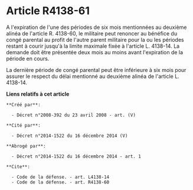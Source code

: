 # Article R4138-61

A l'expiration de l'une des périodes de six mois mentionnées au deuxième alinéa de l'article R. 4138-60, le militaire peut
renoncer au bénéfice du congé parental au profit de l'autre parent militaire pour la ou les périodes restant à courir jusqu'à
la limite maximale fixée à l'article L. 4138-14. La demande doit être présentée deux mois au moins avant l'expiration de la
période en cours. 

La dernière période de congé parental peut être inférieure à six mois pour assurer le respect du délai mentionné au deuxième
alinéa de l'article L. 4138-14.

**Liens relatifs à cet article**

	**Créé par**:

	  - Décret n°2008-392 du 23 avril 2008 - art. (V)

	**Cité par**:

	  - Décret n°2014-1522 du 16 décembre 2014 (V)

	**Abrogé par**:

	  - Décret n°2014-1522 du 16 décembre 2014 - art. 1

	**Cite**:

	  - Code de la défense. - art. L4138-14
	  - Code de la défense. - art. R4138-60
